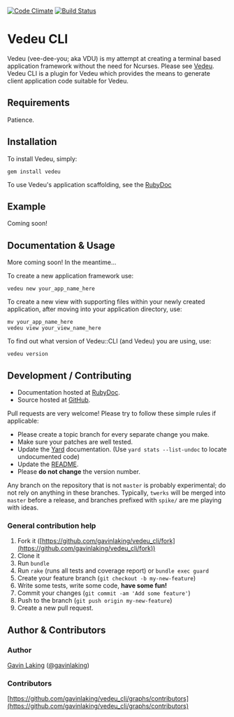 [![Code Climate](https://codeclimate.com/github/gavinlaking/vedeu_cli.png)](https://codeclimate.com/github/gavinlaking/vedeu_cli)
[![Build Status](https://travis-ci.org/gavinlaking/vedeu_cli.svg?branch=master)](https://travis-ci.org/gavinlaking/vedeu_cli)

# Vedeu CLI

Vedeu (vee-dee-you; aka VDU) is my attempt at creating a terminal based
 application framework without the need for Ncurses. Please see
 [Vedeu](https://github.com/gavinlaking/vedeu). Vedeu CLI is a plugin for
 Vedeu which provides the means to generate client application code suitable
 for Vedeu.


## Requirements

Patience.


## Installation

To install Vedeu, simply:

    gem install vedeu

To use Vedeu's application scaffolding, see the
[RubyDoc](http://www.rubydoc.info/gems/vedeu/file/docs/getting_started.md)


## Example

Coming soon!


## Documentation & Usage

More coming soon! In the meantime...

To create a new application framework use:

    vedeu new your_app_name_here


To create a new view with supporting files within your newly created
 application, after moving into your application directory, use:

    mv your_app_name_here
    vedeu view your_view_name_here


To find out what version of Vedeu::CLI (and Vedeu) you are using, use:

    vedeu version


## Development / Contributing

* Documentation hosted at [RubyDoc](http://rubydoc.info/gems/vedeu_cli).
* Source hosted at [GitHub](https://github.com/gavinlaking/vedeu_cli).

Pull requests are very welcome! Please try to follow these simple rules if
 applicable:

* Please create a topic branch for every separate change you make.
* Make sure your patches are well tested.
* Update the [Yard](http://yardoc.org/) documentation.
  (Use `yard stats --list-undoc` to locate undocumented code)
* Update the [README](https://github.com/gavinlaking/vedeu_cli/blob/master/README.md).
* Please **do not change** the version number.

Any branch on the repository that is not `master` is probably experimental; do
 not rely on anything in these branches. Typically, `twerks` will be merged
 into `master` before a release, and branches prefixed with `spike/` are me
 playing with ideas.


### General contribution help

1. Fork it ([https://github.com/gavinlaking/vedeu_cli/fork](https://github.com/gavinlaking/vedeu_cli/fork))
2. Clone it
3. Run `bundle`
4. Run `rake` (runs all tests and coverage report) or `bundle exec guard`
5. Create your feature branch (`git checkout -b my-new-feature`)
6. Write some tests, write some code, **have some fun!**
7. Commit your changes (`git commit -am 'Add some feature'`)
8. Push to the branch (`git push origin my-new-feature`)
9. Create a new pull request.


## Author & Contributors

### Author

[Gavin Laking](https://github.com/gavinlaking)
 ([@gavinlaking](http://twitter.com/gavinlaking))

### Contributors

[https://github.com/gavinlaking/vedeu_cli/graphs/contributors](https://github.com/gavinlaking/vedeu_cli/graphs/contributors)

